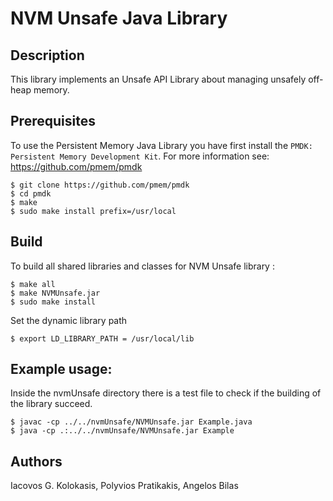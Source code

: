 # NVM Unsafe Java Library

## Description
This library implements an Unsafe API Library about managing unsafely off-heap memory.


## Prerequisites
To use the Persistent Memory Java Library you have first install the
`PMDK: Persistent Memory Development Kit`. 
For more information see:
https://github.com/pmem/pmdk

```
$ git clone https://github.com/pmem/pmdk
$ cd pmdk
$ make
$ sudo make install prefix=/usr/local
```

## Build
To build all shared libraries and classes for NVM Unsafe library :

```
$ make all  
$ make NVMUnsafe.jar
$ sudo make install 
```

Set the dynamic library path
```
$ export LD_LIBRARY_PATH = /usr/local/lib
```

## Example usage:
Inside the nvmUnsafe directory there is a test file to check if the building of the library succeed.

```
$ javac -cp ../../nvmUnsafe/NVMUnsafe.jar Example.java
$ java -cp .:../../nvmUnsafe/NVMUnsafe.jar Example
```

## Authors
Iacovos G. Kolokasis,
Polyvios Pratikakis,
Angelos Bilas
